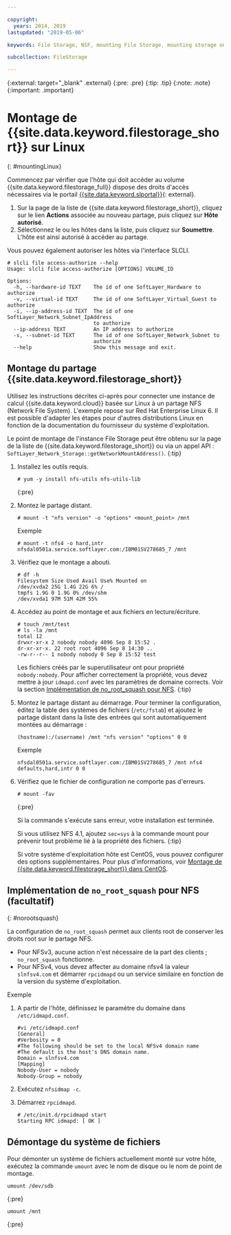 ```yaml
---

copyright:
  years: 2014, 2019
lastupdated: "2019-05-06"

keywords: File Storage, NSF, mounting File Storage, mounting storage on Linux,

subcollection: FileStorage

---
```

{:external: target="_blank" .external}
{:pre: .pre}
{:tip: .tip}
{:note: .note}
{:important: .important}

# Montage de {{site.data.keyword.filestorage_short}} sur Linux
{: #mountingLinux}

Commencez par vérifier que l'hôte qui doit accéder au volume {{site.data.keyword.filestorage_full}} dispose des droits d'accès nécessaires via le portail [{{site.data.keyword.slportal}}](https://control.softlayer.com/){: external}.

1. Sur la page de la liste de {{site.data.keyword.filestorage_short}}, cliquez sur le lien **Actions** associée au nouveau partage, puis cliquez sur **Hôte autorisé**.
2. Sélectionnez le ou les hôtes dans la liste, puis cliquez sur **Soumettre**. L'hôte est ainsi autorisé à accéder au partage.

Vous pouvez également autoriser les hôtes via l'interface SLCLI.
```
# slcli file access-authorize --help
Usage: slcli file access-authorize [OPTIONS] VOLUME_ID

Options:
  -h, --hardware-id TEXT    The id of one SoftLayer_Hardware to authorize
  -v, --virtual-id TEXT     The id of one SoftLayer_Virtual_Guest to authorize
  -i, --ip-address-id TEXT  The id of one SoftLayer_Network_Subnet_IpAddress
                            to authorize
  --ip-address TEXT         An IP address to authorize
  -s, --subnet-id TEXT      The id of one SoftLayer_Network_Subnet to
                            authorize
  --help                    Show this message and exit.
```

## Montage du partage {{site.data.keyword.filestorage_short}}

Utilisez les instructions décrites ci-après pour connecter une instance de calcul {{site.data.keyword.cloud}} basée sur Linux à un partage NFS (Network File System). L'exemple repose sur Red Hat Enterprise Linux 6. Il est possible d'adapter les étapes pour d'autres distributions Linux en fonction de la documentation du fournisseur du système d'exploitation.

Le point de montage de l'instance File Storage peut être obtenu sur la page de la liste de {{site.data.keyword.filestorage_short}} ou via un appel API : `SoftLayer_Network_Storage::getNetworkMountAddress()`.
{:tip}

1. Installez les outils requis.
   ```
   # yum -y install nfs-utils nfs-utils-lib
   ```
   {:pre}

2. Montez le partage distant.
   ```
   # mount -t "nfs version" -o "options" <mount_point> /mnt
   ```

   Exemple
   ```
   # mount -t nfs4 -o hard,intr
   nfsdal0501a.service.softlayer.com:/IBM01SV278685_7 /mnt
   ```

3. Vérifiez que le montage a abouti.
   ```
   # df -h
   Filesystem Size Used Avail Use% Mounted on
   /dev/xvda2 25G 1.4G 22G 6% /
   tmpfs 1.9G 0 1.9G 0% /dev/shm
   /dev/xvda1 97M 51M 42M 55%
   ```

4. Accédez au point de montage et aux fichiers en lecture/écriture.
   ```
   # touch /mnt/test
   # ls -la /mnt
   total 12
   drwxr-xr-x 2 nobody nobody 4096 Sep 8 15:52 .
   dr-xr-xr-x. 22 root root 4096 Sep 8 14:30 ..
   -rw-r--r-- 1 nobody nobody 0 Sep 8 15:52 test
   ```

   Les fichiers créés par le superutilisateur ont pour propriété `nobody:nobody`. Pour afficher correctement la propriété, vous devez mettre à jour `idmapd.conf` avec les paramètres de domaine corrects. Voir la section [Implémentation de no_root_squash pour NFS](#norootsquash).
   {:tip}

5. Montez le partage distant au démarrage. Pour terminer la configuration, éditez la table des systèmes de fichiers (`/etc/fstab`) et ajoutez le partage distant dans la liste des entrées qui sont automatiquement montées au démarrage :

   ```
   (hostname):/(username) /mnt "nfs version" "options" 0 0
   ```

   Exemple

   ```
   nfsdal0501a.service.softlayer.com:/IBM01SV278685_7 /mnt nfs4 defaults,hard,intr 0 0
   ```

6. Vérifiez que le fichier de configuration ne comporte pas d'erreurs.

   ```
   # mount -fav
   ```
   {:pre}

   Si la commande s'exécute sans erreur, votre installation est terminée.

   Si vous utilisez NFS 4.1, ajoutez `sec=sys` à la commande mount pour prévenir tout problème lié à la propriété des fichiers.
   {:tip}

   Si votre système d'exploitation hôte est CentOS, vous pouvez configurer des options supplémentaires. Pour plus d'informations, voir [Montage de {{site.data.keyword.filestorage_short}} dans CentOS](/docs/infrastructure/FileStorage?topic=FileStorage-mountingCentOS).


## Implémentation de `no_root_squash` pour NFS (facultatif)
{: #norootsquash}

La configuration de `no_root_squash` permet aux clients root de conserver les droits root sur le partage NFS.
- Pour NFSv3, aucune action n'est nécessaire de la part des clients ; `no_root_squash` fonctionne.
- Pour NFSv4, vous devez affecter au domaine nfsv4 la valeur `slnfsv4.com` et démarrer `rpcidmapd` ou un service similaire en fonction de la version du système d'exploitation.

Exemple

1. A partir de l'hôte, définissez le paramètre du domaine dans `/etc/idmapd.conf`.

   ```
   #vi /etc/idmapd.conf
   [General]
   #Verbosity = 0
   #The following should be set to the local NFSv4 domain name
   #The default is the host's DNS domain name.
   Domain = slnfsv4.com
   [Mapping]
   Nobody-User = nobody
   Nobody-Group = nobody
   ```

2. Exécutez `nfsidmap -c`.
3. Démarrez `rpcidmapd`.
   ```
   # /etc/init.d/rpcidmapd start
   Starting RPC idmapd: [ OK ]
   ```
## Démontage du système de fichiers

Pour démonter un système de fichiers actuellement monté sur votre hôte, exécutez la commande `umount` avec le nom de disque ou le nom de point de montage. 

```
umount /dev/sdb
```
{:pre}

```
umount /mnt
```
{:pre}

